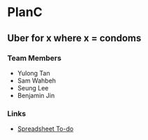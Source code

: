 # PlanC
## Uber for x where x = condoms
### Team Members
- Yulong Tan
- Sam Wahbeh
- Seung Lee
- Benjamin Jin

### Links
- [Spreadsheet To-do](https://docs.google.com/spreadsheets/d/1s15naCMnIKQp0g0ggVKkcBkiqJrFb1E6--GgaY6AgoA/edit?usp=sharing)
